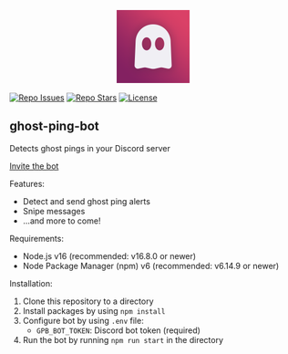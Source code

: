 <p align='center'>
  <img src='https://github.com/mist8kengas/ghost-ping-bot/raw/master/assets/logo.png' alt='' width='128px' height='128px' data-colorset='3d2645-832161-da4167-f0eff4'>
</p>
<p align='center'>

  [![Repo Issues](https://img.shields.io/github/issues/mist8kengas/ghost-ping-bot?style=for-the-badge)](https://github.com/mist8kengas/ghost-ping-bot/issues)
  [![Repo Stars](https://img.shields.io/github/stars/mist8kengas/ghost-ping-bot?style=for-the-badge)](https://github.com/mist8kengas/ghost-ping-bot/stargazers)
  [![License](https://img.shields.io/github/license/mist8kengas/ghost-ping-bot?style=for-the-badge)](https://github.com/mist8kengas/ghost-ping-bot/blob/master/LICENSE)
</p>

## ghost-ping-bot
Detects ghost pings in your Discord server

[Invite the bot](https://discord.com/api/oauth2/authorize?client_id=893091855410036737&permissions=207936&scope=bot)

Features:
- Detect and send ghost ping alerts
- Snipe messages
- ...and more to come!

Requirements:
- Node.js v16 (recommended: v16.8.0 or newer)
- Node Package Manager (npm) v6 (recommended: v6.14.9 or newer)

Installation:
1. Clone this repository to a directory
2. Install packages by using `npm install`
3. Configure bot by using `.env` file:
    - `GPB_BOT_TOKEN`: Discord bot token (required)
4. Run the bot by running `npm run start` in the directory
